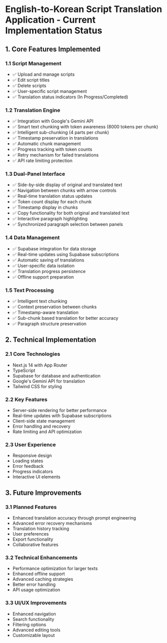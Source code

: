 # English-to-Korean Script Translation Application - Current Implementation Status

## 1. Core Features Implemented

### 1.1 Script Management
- ✅ Upload and manage scripts
- ✅ Edit script titles
- ✅ Delete scripts
- ✅ User-specific script management
- ✅ Translation status indicators (In Progress/Completed)

### 1.2 Translation Engine
- ✅ Integration with Google's Gemini API
- ✅ Smart text chunking with token awareness (8000 tokens per chunk)
- ✅ Intelligent sub-chunking (4 parts per chunk)
- ✅ Timestamp preservation in translations
- ✅ Automatic chunk management
- ✅ Progress tracking with token counts
- ✅ Retry mechanism for failed translations
- ✅ API rate limiting protection

### 1.3 Dual-Panel Interface
- ✅ Side-by-side display of original and translated text
- ✅ Navigation between chunks with arrow controls
- ✅ Real-time translation status updates
- ✅ Token count display for each chunk
- ✅ Timestamp display in chunks
- ✅ Copy functionality for both original and translated text
- ✅ Interactive paragraph highlighting
- ✅ Synchronized paragraph selection between panels

### 1.4 Data Management
- ✅ Supabase integration for data storage
- ✅ Real-time updates using Supabase subscriptions
- ✅ Automatic saving of translations
- ✅ User-specific data isolation
- ✅ Translation progress persistence
- ✅ Offline support preparation

### 1.5 Text Processing
- ✅ Intelligent text chunking
- ✅ Context preservation between chunks
- ✅ Timestamp-aware translation
- ✅ Sub-chunk based translation for better accuracy
- ✅ Paragraph structure preservation

## 2. Technical Implementation

### 2.1 Core Technologies
- Next.js 14 with App Router
- TypeScript
- Supabase for database and authentication
- Google's Gemini API for translation
- Tailwind CSS for styling

### 2.2 Key Features
- Server-side rendering for better performance
- Real-time updates with Supabase subscriptions
- Client-side state management
- Error handling and recovery
- Rate limiting and API optimization

### 2.3 User Experience
- Responsive design
- Loading states
- Error feedback
- Progress indicators
- Interactive UI elements

## 3. Future Improvements

### 3.1 Planned Features
- Enhanced translation accuracy through prompt engineering
- Advanced error recovery mechanisms
- Translation history tracking
- User preferences
- Export functionality
- Collaborative features

### 3.2 Technical Enhancements
- Performance optimization for larger texts
- Enhanced offline support
- Advanced caching strategies
- Better error handling
- API usage optimization

### 3.3 UI/UX Improvements
- Enhanced navigation
- Search functionality
- Filtering options
- Advanced editing tools
- Customizable layout
